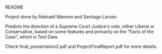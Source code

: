 README

Project done by Natnaell Mammo and Santiago Larrain

Predicts the direction of a Supreme Court Justice's vote, either Liberal or
Conservative, based on some features and primarily on the "Facts of the Case",
which is Text Data.

Check final_presentation2.pdf and ProjectFinalReport.pdf for more details.
